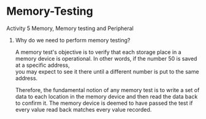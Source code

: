 # Memory-Testing
Activity 5 Memory, Memory testing and Peripheral

1.	Why do we need to perform memory testing?

    A memory test's objective is to verify that each storage place in a memory device is operational. In other words, if the number 50 is saved at a specific address,  
    you may expect to see it there until a different number is put to the same address. 

    Therefore, the fundamental notion of any memory test is to write a set of data to each location in the memory device and then read the data back to confirm it. 
    The memory device is deemed to have passed the test if every value read back matches every value recorded.

